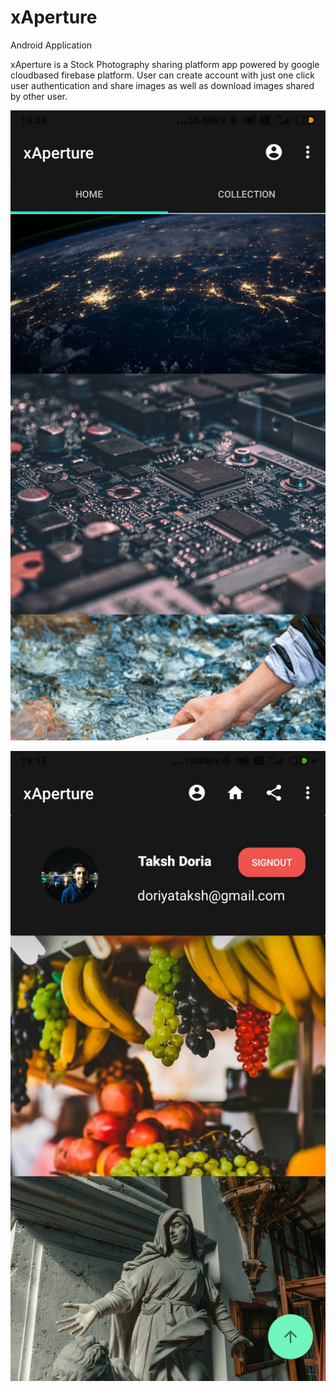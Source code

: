 # xAperture
Android Application


xAperture is a  Stock Photography sharing platform app powered by google cloudbased firebase platform.
User can create account with just one click user authentication and share images as well as download 
images shared by other user. 



![Screenshot1](/Screenshot_2020-09-25-18-08-35-322_com.example.xaperture.jpg)

![Screenshot1](/Screenshot_2020-09-25-18-15-07-129_com.example.xaperture.jpg)





